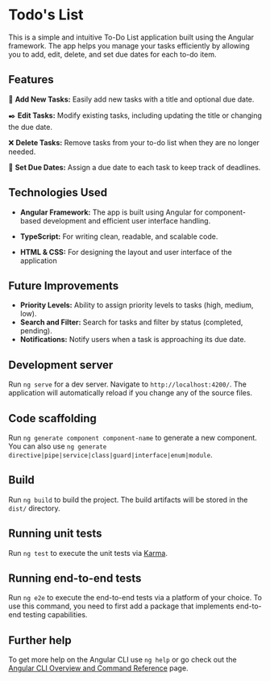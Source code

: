 # Todo's List

This is a simple and intuitive To-Do List application built using the Angular framework. The app helps you manage your tasks efficiently by allowing you to add, edit, delete, and set due dates for each to-do item.

## Features

📌 **Add New Tasks:** Easily add new tasks with a title and optional due date.

✒️ **Edit Tasks:** Modify existing tasks, including updating the title or changing the due date.

 ❌ **Delete Tasks:** Remove tasks from your to-do list when they are no longer needed.

 🎯 **Set Due Dates:** Assign a due date to each task to keep track of deadlines.

## Technologies Used
- **Angular Framework:** The app is built using Angular for component-based development and efficient user interface handling.

- **TypeScript:** For writing clean, readable, and scalable code.

- **HTML & CSS:**  For designing the layout and user interface of the application

## Future Improvements
- **Priority Levels:** Ability to assign priority levels to tasks (high, medium, low).
- **Search and Filter:** Search for tasks and filter by status (completed, pending).
- **Notifications:** Notify users when a task is approaching its due date.


## Development server

Run `ng serve` for a dev server. Navigate to `http://localhost:4200/`. The application will automatically reload if you change any of the source files.

## Code scaffolding

Run `ng generate component component-name` to generate a new component. You can also use `ng generate directive|pipe|service|class|guard|interface|enum|module`.

## Build

Run `ng build` to build the project. The build artifacts will be stored in the `dist/` directory.

## Running unit tests

Run `ng test` to execute the unit tests via [Karma](https://karma-runner.github.io).

## Running end-to-end tests

Run `ng e2e` to execute the end-to-end tests via a platform of your choice. To use this command, you need to first add a package that implements end-to-end testing capabilities.

## Further help

To get more help on the Angular CLI use `ng help` or go check out the [Angular CLI Overview and Command Reference](https://angular.dev/tools/cli) page.
